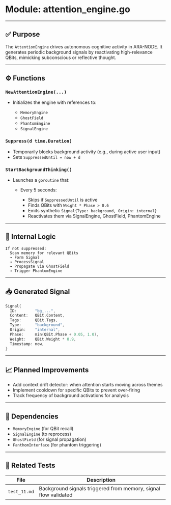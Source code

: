 # Module: attention\_engine.go

---

## ✅ Purpose

The `AttentionEngine` drives autonomous cognitive activity in ARA-NODE. It generates periodic background signals by reactivating high-relevance QBits, mimicking subconscious or reflective thought.

---

## ⚙️ Functions

### `NewAttentionEngine(...)`

* Initializes the engine with references to:

  * `MemoryEngine`
  * `GhostField`
  * `PhantomEngine`
  * `SignalEngine`

### `Suppress(d time.Duration)`

* Temporarily blocks background activity (e.g., during active user input)
* Sets `SuppressedUntil = now + d`

### `StartBackgroundThinking()`

* Launches a `goroutine` that:

  * Every 5 seconds:

    * Skips if `SuppressedUntil` is active
    * Finds QBits with `Weight * Phase > 0.6`
    * Emits synthetic `Signal{Type: background, Origin: internal}`
    * Reactivates them via SignalEngine, GhostField, PhantomEngine

---

## 🧠 Internal Logic

```text
If not suppressed:
  Scan memory for relevant QBits
  → Form Signal
  → ProcessSignal
  → Propagate via GhostField
  → Trigger PhantomEngine
```

---

## 📥 Generated Signal

```go
Signal{
  ID:        "bg_...",
  Content:   QBit.Content,
  Tags:      QBit.Tags,
  Type:      "background",
  Origin:    "internal",
  Phase:     min(QBit.Phase + 0.05, 1.0),
  Weight:    QBit.Weight * 0.9,
  Timestamp: now,
}
```

---

## 📈 Planned Improvements

* Add context drift detector: when attention starts moving across themes
* Implement cooldown for specific QBits to prevent over-firing
* Track frequency of background activations for analysis

---

## 📂 Dependencies

* `MemoryEngine` (for QBit recall)
* `SignalEngine` (to reprocess)
* `GhostField` (for signal propagation)
* `FanthomInterface` (for phantom triggering)

---

## 🧪 Related Tests

| File         | Description                                                     |
| ------------ | --------------------------------------------------------------- |
| `test_11.md` | Background signals triggered from memory, signal flow validated |
